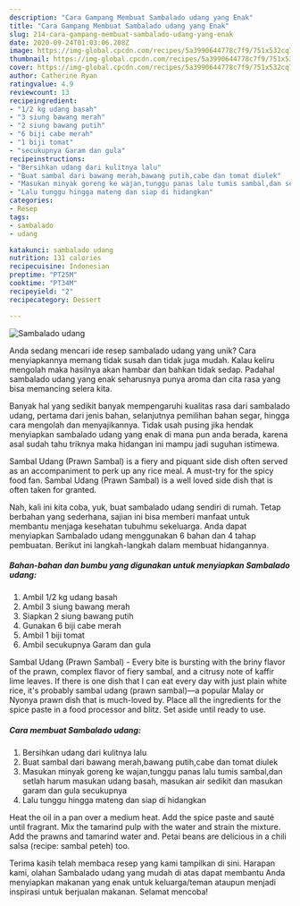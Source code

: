 ```yaml
---
description: "Cara Gampang Membuat Sambalado udang yang Enak"
title: "Cara Gampang Membuat Sambalado udang yang Enak"
slug: 214-cara-gampang-membuat-sambalado-udang-yang-enak
date: 2020-09-24T01:03:06.208Z
image: https://img-global.cpcdn.com/recipes/5a3990644778c7f9/751x532cq70/sambalado-udang-foto-resep-utama.jpg
thumbnail: https://img-global.cpcdn.com/recipes/5a3990644778c7f9/751x532cq70/sambalado-udang-foto-resep-utama.jpg
cover: https://img-global.cpcdn.com/recipes/5a3990644778c7f9/751x532cq70/sambalado-udang-foto-resep-utama.jpg
author: Catherine Ryan
ratingvalue: 4.9
reviewcount: 13
recipeingredient:
- "1/2 kg udang basah"
- "3 siung bawang merah"
- "2 siung bawang putih"
- "6 biji cabe merah"
- "1 biji tomat"
- "secukupnya Garam dan gula"
recipeinstructions:
- "Bersihkan udang dari kulitnya lalu"
- "Buat sambal dari bawang merah,bawang putih,cabe dan tomat diulek"
- "Masukan minyak goreng ke wajan,tunggu panas lalu tumis sambal,dan setlah harum masukan udang basah, masukan air sedikit dan masukan garam dan gula secukupnya"
- "Lalu tunggu hingga mateng dan siap di hidangkan"
categories:
- Resep
tags:
- sambalado
- udang

katakunci: sambalado udang 
nutrition: 131 calories
recipecuisine: Indonesian
preptime: "PT25M"
cooktime: "PT34M"
recipeyield: "2"
recipecategory: Dessert

---
```



![Sambalado udang](https://img-global.cpcdn.com/recipes/5a3990644778c7f9/751x532cq70/sambalado-udang-foto-resep-utama.jpg)

Anda sedang mencari ide resep sambalado udang yang unik? Cara menyiapkannya memang tidak susah dan tidak juga mudah. Kalau keliru mengolah maka hasilnya akan hambar dan bahkan tidak sedap. Padahal sambalado udang yang enak seharusnya punya aroma dan cita rasa yang bisa memancing selera kita.

Banyak hal yang sedikit banyak mempengaruhi kualitas rasa dari sambalado udang, pertama dari jenis bahan, selanjutnya pemilihan bahan segar, hingga cara mengolah dan menyajikannya. Tidak usah pusing jika hendak menyiapkan sambalado udang yang enak di mana pun anda berada, karena asal sudah tahu triknya maka hidangan ini mampu jadi suguhan istimewa.

Sambal Udang (Prawn Sambal) is a fiery and piquant side dish often served as an accompaniment to perk up any rice meal. A must-try for the spicy food fan. Sambal Udang (Prawn Sambal) is a well loved side dish that is often taken for granted.


Nah, kali ini kita coba, yuk, buat sambalado udang sendiri di rumah. Tetap berbahan yang sederhana, sajian ini bisa memberi manfaat untuk membantu menjaga kesehatan tubuhmu sekeluarga. Anda dapat menyiapkan Sambalado udang menggunakan 6 bahan dan 4 tahap pembuatan. Berikut ini langkah-langkah dalam membuat hidangannya.

<!--inarticleads1-->

##### Bahan-bahan dan bumbu yang digunakan untuk menyiapkan Sambalado udang:

1. Ambil 1/2 kg udang basah
1. Ambil 3 siung bawang merah
1. Siapkan 2 siung bawang putih
1. Gunakan 6 biji cabe merah
1. Ambil 1 biji tomat
1. Ambil secukupnya Garam dan gula


Sambal Udang (Prawn Sambal) - Every bite is bursting with the briny flavor of the prawn, complex flavor of fiery sambal, and a citrusy note of kaffir lime leaves. If there is one dish that I can eat every day with just plain white rice, it&#39;s probably sambal udang (prawn sambal)—a popular Malay or Nyonya prawn dish that is much-loved by. Place all the ingredients for the spice paste in a food processor and blitz. Set aside until ready to use. 

<!--inarticleads2-->

##### Cara membuat Sambalado udang:

1. Bersihkan udang dari kulitnya lalu
1. Buat sambal dari bawang merah,bawang putih,cabe dan tomat diulek
1. Masukan minyak goreng ke wajan,tunggu panas lalu tumis sambal,dan setlah harum masukan udang basah, masukan air sedikit dan masukan garam dan gula secukupnya
1. Lalu tunggu hingga mateng dan siap di hidangkan


Heat the oil in a pan over a medium heat. Add the spice paste and sauté until fragrant. Mix the tamarind pulp with the water and strain the mixture. Add the prawns and tamarind water and. Petai beans are delicious in a chili salsa (recipe: sambal peteh) too. 

Terima kasih telah membaca resep yang kami tampilkan di sini. Harapan kami, olahan Sambalado udang yang mudah di atas dapat membantu Anda menyiapkan makanan yang enak untuk keluarga/teman ataupun menjadi inspirasi untuk berjualan makanan. Selamat mencoba!
